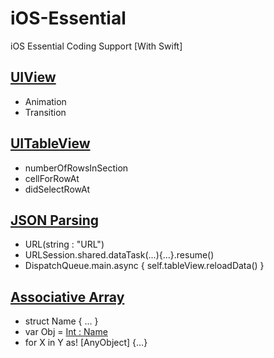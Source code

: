 # iOS-Essential
iOS Essential Coding Support [With Swift]

## [UIView](https://github.com/sumon-sarker/iOS-Essential/tree/UIView)
 - Animation
 - Transition

## [UITableView](https://github.com/sumon-sarker/iOS-Essential)
 - numberOfRowsInSection
 - cellForRowAt
 - didSelectRowAt
 
## [JSON Parsing](https://github.com/sumon-sarker/iOS-Essential)
 - URL(string : "URL")
 - URLSession.shared.dataTask(...){...}.resume()
 - DispatchQueue.main.async { self.tableView.reloadData() }
 
## [Associative Array](https://github.com/sumon-sarker/iOS-Essential)
 - struct Name { ... }
 - var Obj = [Int : Name]()
 - for X in Y as! [AnyObject] {...} 

